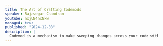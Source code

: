 ```yaml
---
title: The Art of Crafting Codemods
speaker: Rajasegar Chandran
youtube: nxjUN4nxNkw
managed: true
published: "2024-12-08"
description: |
  Codemod is a mechanism to make sweeping changes across your code with ease and effectiveness, assisting in large-scale migrations of the code-base. This can be performed through automated tools such as jscodeshift.
---
```


